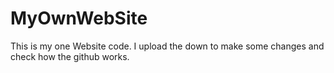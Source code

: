 # MyOwnWebSite
This is my one Website code. I upload the down to make some changes and check how the github works.
